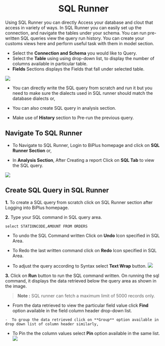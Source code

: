 

<center><h1>SQL Runner </h1></center>

Using SQL Runner you can directly Access your database and clout that access in variety of ways. In SQL Runner you can easily set up the connection, and navigate the tables under your schema. You can run pre-written SQL queries view the query run history. You can create your customs views here and perform useful task with them in model section.  

- Select the **Connection and Schema** you would like to Query.
- Select the **Table** using using drop-down list, to display the number of columns available in particular table.
- **Fields** Sections displays the Fields that fall under selected table.


![
](https://raw.githubusercontent.com/sv18042016/fp1/532dd8b61e94d1e08fe0b89afa6a5961336e8ad2/images/sql_ru.png)

- You can directly write the SQL query from scratch and run it but you need to make sure the dialects used in SQL runner should match the database dialects or,

- You can also create SQL query in analysis section. 

- Make use of **History** section to Pre-run the previous query.

## Navigate To SQL Runner

- To Navigate to SQL Runner, Login to BiPlus homepage and click on **SQL Runner Section** or,

- In **Analysis Section**, After Creating a report Click on **SQL Tab** to view the SQL query.

![
](https://raw.githubusercontent.com/sv18042016/fp1/8301318bea750b7d048df7f5a8e06607d216dce7/images/navigate_sql.png)

## Create SQL Query in SQL Runner

**1.** To create a SQL query from scratch click on SQL Runner section after Logging into BiPlus homepage.

**2.** Type your SQL command in SQL query area.

```
select STATIONCODE,AMOUNT FROM ORDERS
```

- To undo the SQL Command written Click on **Undo** Icon specified in SQL Area.

- To Redo the last written command click on **Redo** Icon specified in SQL Area.

- To adjust the query according to Syntax select **Text Wrap** button. 
![
](https://raw.githubusercontent.com/sv18042016/fp1/acd887b4aec5663dca6969ad0004c73f4b351dc3/images/undo_sql.png)


**3.**  Click on **Run** button to run the SQL command written. On running the sql command, it displays the data retrieved below the query area as shown in the image. 

> **Note :** SQL runner can fetch a maximum limit of 5000 records only.

   - From the data retrieved to view the particular field value click **Find** option available in the field column header drop-down list.

    -  To group the data retrieved click on **Group** option available in drop down list of column header similarly,

 -  To Pin the the column values select **Pin** option available in the same list.
  ![
](https://raw.githubusercontent.com/sv18042016/fp1/b86474022ef60bfa90365160155a02a2254aff13/images/find_sql.png)



<!--stackedit_data:
eyJoaXN0b3J5IjpbNzYxODk0MjUsLTExNTc4NTk5MjAsLTE3Nz
U0OTI2MzUsNjg3NDgyNzQzLDEwMTU0MzA0NTUsNDM5MTU2MzYz
LC0xMjYwNzQzMDExLC0xMzI5MjUwNzcwLDE3MjQ1OTY1OCw1OD
M0Mzk2NTIsMTA3NDI3MzU1NCwtMjA3Mjg5NDY3NCwtMzk5MTMy
Mjk3LC04NjA2ODQ4MzcsLTIwMjA4MzAzMDksLTE1MDQzMjI0Nj
ksMTUzMjY3NzYzMCwxNDI1MTc1NTA0LC0xNTgzMTI1MTg4XX0=

-->
